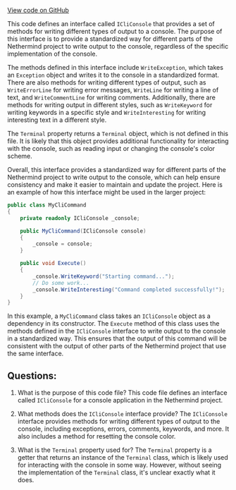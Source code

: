 [View code on GitHub](https://github.com/NethermindEth/nethermind/src/Nethermind/Nethermind.Cli/Console/ICliConsole.cs)

This code defines an interface called `ICliConsole` that provides a set of methods for writing different types of output to a console. The purpose of this interface is to provide a standardized way for different parts of the Nethermind project to write output to the console, regardless of the specific implementation of the console.

The methods defined in this interface include `WriteException`, which takes an `Exception` object and writes it to the console in a standardized format. There are also methods for writing different types of output, such as `WriteErrorLine` for writing error messages, `WriteLine` for writing a line of text, and `WriteCommentLine` for writing comments. Additionally, there are methods for writing output in different styles, such as `WriteKeyword` for writing keywords in a specific style and `WriteInteresting` for writing interesting text in a different style.

The `Terminal` property returns a `Terminal` object, which is not defined in this file. It is likely that this object provides additional functionality for interacting with the console, such as reading input or changing the console's color scheme.

Overall, this interface provides a standardized way for different parts of the Nethermind project to write output to the console, which can help ensure consistency and make it easier to maintain and update the project. Here is an example of how this interface might be used in the larger project:

```csharp
public class MyCliCommand
{
    private readonly ICliConsole _console;

    public MyCliCommand(ICliConsole console)
    {
        _console = console;
    }

    public void Execute()
    {
        _console.WriteKeyword("Starting command...");
        // Do some work...
        _console.WriteInteresting("Command completed successfully!");
    }
}
```

In this example, a `MyCliCommand` class takes an `ICliConsole` object as a dependency in its constructor. The `Execute` method of this class uses the methods defined in the `ICliConsole` interface to write output to the console in a standardized way. This ensures that the output of this command will be consistent with the output of other parts of the Nethermind project that use the same interface.
## Questions: 
 1. What is the purpose of this code file?
   This code file defines an interface called `ICliConsole` for a console application in the Nethermind project.

2. What methods does the `ICliConsole` interface provide?
   The `ICliConsole` interface provides methods for writing different types of output to the console, including exceptions, errors, comments, keywords, and more. It also includes a method for resetting the console color.

3. What is the `Terminal` property used for?
   The `Terminal` property is a getter that returns an instance of the `Terminal` class, which is likely used for interacting with the console in some way. However, without seeing the implementation of the `Terminal` class, it's unclear exactly what it does.